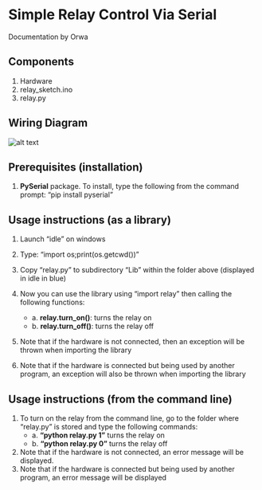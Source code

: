 # **Simple Relay Control Via Serial**
Documentation by Orwa
## Components
1.	Hardware
2.	relay_sketch.ino
3.	relay.py
## Wiring Diagram

![alt text](wiringdiagram.png)
 
## Prerequisites (installation)
1.	**PySerial** package. To install, type the following from the command prompt: “pip install pyserial”
## Usage instructions (as a library)
1.	Launch “idle” on windows
2.	Type: “import os;print(os.getcwd())”
 
3.	Copy “relay.py” to subdirectory “Lib” within the folder above (displayed in idle in blue)
4.	Now you can use the library using “import relay” then calling the following functions:
    - a.	**relay.turn_on()**: turns the relay on
    - b.	**relay.turn_off()**: turns the relay off
5.	Note that if the hardware is not connected, then an exception will be thrown when importing the library
6.	Note that if the hardware is connected but being used by another program, an exception will also be thrown when importing the library
## Usage instructions (from the command line)
1.	To turn on the relay from the command line, go to the folder where “relay.py” is stored and type the following commands:
    - a.	**“python relay.py 1”** turns the relay on
    - b.	**“python relay.py 0”** turns the relay off
2.	Note that if the hardware is not connected, an error message will be displayed.
3.	Note that if the hardware is connected but being used by another program, an error message will be displayed
